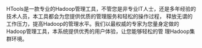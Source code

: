 HTools是一款专业的Hadoop管理工具，不管您是非专业IT人士，还是多年经验的技术人员，本工具都会为您提供优质的管理服务和轻松的操作过程， 释放无谓的工作压力，提高Hadoop的管理水平。我们以最权威的专家为您量身定做的Hadoop管理工具，本系统提供优秀的用户体验，让您能够轻松的管 理Hadoop集群环境。

